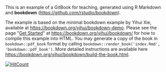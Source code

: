 This is an example of a GitBook for teaching, generated using 
R Markdown and **bookdown** (https://github.com/rstudio/bookdown). 

The example is based on the minimal bookdown example by Yihui Xie, available at
https://bookdown.org/yihui/bookdown-demo.
Please see the page "[Get Started](https://bookdown.org/yihui/bookdown/get-started.html)" at https://bookdown.org/yihui/bookdown/ for how to compile this example into HTML. You may generate a copy of the book in `bookdown::pdf_book` format by calling `bookdown::render_book('index.Rmd', 'bookdown::pdf_book')`. More detailed instructions are available here https://bookdown.org/yihui/bookdown/build-the-book.html.

[![HitCount](http://hits.dwyl.com/anovabr/mqt.svg)](http://hits.dwyl.com/anovabr/mqt)

